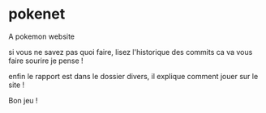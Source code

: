 # pokenet
A pokemon website 

si vous ne savez pas quoi faire, lisez l'historique des commits ca va vous faire sourire je pense !

enfin le rapport est dans le dossier divers, il explique comment jouer sur le site !

Bon jeu !
